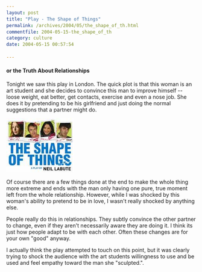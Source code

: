 ```yaml
---
layout: post
title: "Play - The Shape of Things"
permalink: /archives/2004/05/the_shape_of_th.html
commentfile: 2004-05-15-the_shape_of_th
category: culture
date: 2004-05-15 00:57:54

---
```


#### or the Truth About Relationships

Tonight we saw this play in London. The quick plot is that this woman is an art student and she decides to convince this man to improve himself -- loose weight, eat better, get contacts, exercise and even a nose job. She does it by pretending to be his girlfriend and just doing the normal suggestions that a partner might do.

<a href="/assets/images/27117_shapeofthings.jpg"><img src="/assets/images/27117_shapeofthings-thumb.jpg" width="180" height="144" border="0"  class="img_plain right" alt="The Shape of Things" /></a>

Of course there are a few things done at the end to make the whole thing more extreme and ends with the man only having one pure, true moment left from the whole relationship. However, while I was shocked by this woman's ability to pretend to be in love, I wasn't really shocked by anything else.

People really do this in relationships. They subtly convince the other partner to change, even if they aren't necessarily aware they are doing it. I think its just how people adapt to be with each other. Often these changes are for your own "good" anyway.

I actually think the play attempted to touch on this point, but it was clearly trying to shock the audience with the art students willingness to use and be used and feel empathy toward the man she "sculpted.".
